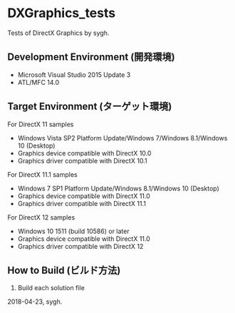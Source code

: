 ﻿# DXGraphics_tests
Tests of DirectX Graphics by sygh.

## Development Environment (開発環境)
* Microsoft Visual Studio 2015 Update 3
* ATL/MFC 14.0

## Target Environment (ターゲット環境)
For DirectX 11 samples
* Windows Vista SP2 Platform Update/Windows 7/Windows 8.1/Windows 10 (Desktop)
* Graphics device compatible with DirectX 10.0
* Graphics driver compatible with DirectX 10.1

For DirectX 11.1 samples
* Windows 7 SP1 Platform Update/Windows 8.1/Windows 10 (Desktop)
* Graphics device compatible with DirectX 11.0
* Graphics driver compatible with DirectX 11.1

For DirectX 12 samples
* Windows 10 1511 (build 10586) or later
* Graphics device compatible with DirectX 11.0
* Graphics driver compatible with DirectX 12

## How to Build (ビルド方法)
1. Build each solution file

2018-04-23, sygh.
